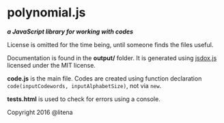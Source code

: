 # polynomial.js
***a JavaScript library for working with codes***

License is omitted for the time being, until someone finds the files useful.

Documentation is found in the **output/** folder. It is generated using [jsdox.js](http://jsdox.org/) licensed under the MIT license.

**code.js** is the main file. Codes are created using function declaration `code(inputCodewords, inputAlphabetSize)`, not via `new`.

**tests.html** is used to check for errors using a console.

Copyright 2016 @litena